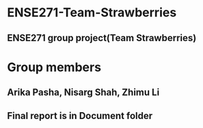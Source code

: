 # ENSE271-Team-Strawberries
## ENSE271 group project(Team Strawberries)

# Group members
## Arika Pasha, Nisarg Shah, Zhimu Li
## Final report is in Document folder
